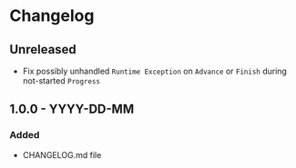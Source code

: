 # Changelog

<!-- There is always Unreleased section on the top. Subsections (Added, Changed, Fixed, Removed) should be added as needed. -->
## Unreleased
- Fix possibly unhandled `Runtime Exception` on `Advance` or `Finish` during not-started `Progress`

## 1.0.0 - YYYY-DD-MM
### Added
- CHANGELOG.md file
